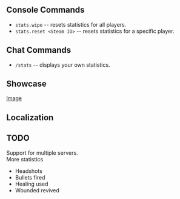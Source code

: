 ## Console Commands
* `stats.wipe` -- resets statistics for all players.
* `stats.reset <Steam ID>` -- resets statistics for a specific player.

## Chat Commands

* `/stats` -- displays your own statistics.

## Showcase
[Image](https://i.gyazo.com/c01bffaf75b29027f6bb5eb8145d8c89.png)

## Localization

## TODO
Support for multiple servers.                                                                                                                                                 
More statistics
  * Headshots
  * Bullets fired
  * Healing used
  * Wounded revived